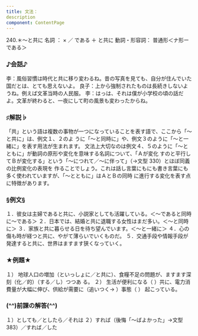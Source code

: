```yaml
---
title: 文法：
description
component: ContentPage
---
```



240.＊～と共に
名詞 ： × ／ である ＋ と共に
動詞・形容詞： 普通形＜ナ形ーである＞
### ♪会話♪
李：風俗習慣は時代と共に移り変わるね。昔の写真を見ても、自分が住んでいた国だとは、とても思えないよ。 良子：上から強制されたものは長続きしないようね。例えば文革当時の人民服。
李：はっは、それは僕が小学校の頃の話だよ。文革が終わると、一夜にして町の風景も変わったからね。
### ♯解説♭
「共」という語は複数の事物が一つになっていることを表す語で、ここから「～と共に」は、例文１、２のよ うに「～と同時に」や、例文３のように「～と一緒に」を表す用法が生まれます。
文法上大切なのは例文４、５のように「～とともに」が動詞の原形や変化を意味する名詞について、「Ａが変化 すのと平行してＢが変化する」という「～につれて／～に伴って」（→文型 330）とほぼ同義の比例変化の表現を 作ることでしょう。これは話し言葉にもにも書き言葉にも多く使われていますが、「～とともに」はＡとＢの同時 に進行する変化を表す点に特徴があります。
### §例文§
１．彼女は主婦であると共に、小説家としても活躍している。＜～であると同時に～である＞
２．日本では、結婚と共に退職する女性はまだ多い。＜～と同時に＞
３．家族と共に暮らせる日を待ち望んでいます。＜～と一緒に＞
４．心の傷も時が経つと共に、やがて薄らいでいくものだ。
５．交通手段や情報手段が発達すると共に、世界はますます狭くなっていく。
### ★例題★
１） 地球人口の増加（といっしょに／と共に）、食糧不足の問題が、ますます深刻（化／的）（する／し）つつあ る。
２） 生活が便利になる（ ）共に、電力消費量が大幅に伸び、供給が需要に（追いつく→ ）事態（ ）
起こっている。
### (^^)前課の解答(^^)
１）としても／としたら／それは
２）すれば（後悔「～ばよかった」→文型383）／すれば／した
